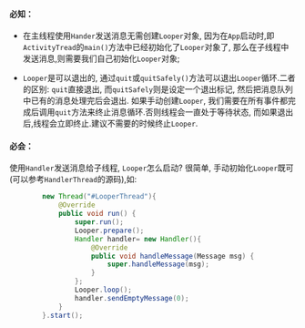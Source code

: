 ####  必知：
* 在主线程使用`Hander`发送消息无需创建`Looper`对象, 因为在`App`启动时,即`ActivityTread`的`main()`方法中已经初始化了`Looper`对象了, 那么在子线程中发送消息,则需要我们自己初始化`Looper`对象;

* `Looper`是可以退出的, 通过`quit`或`quitSafely()`方法可以退出`Looper`循环.二者的区别: `quit`直接退出, 而`quitSafely`则是设定一个退出标记, 然后把消息队列中已有的消息处理完后会退出. 如果手动创建`Looper`, 我们需要在所有事件都完成后调用`quit`方法来终止消息循环.否则线程会一直处于等待状态, 而如果退出后,线程会立即终止.建议不需要的时候终止`Looper`.
####  必会：

使用`Handler`发送消息给子线程, `Looper`怎么启动? 很简单, 手动初始化`Looper`既可(可以参考`HandlerThread`的源码),如:

```java
        new Thread("#LooperThread"){
            @Override
            public void run() {
                super.run();
                Looper.prepare();
                Handler handler= new Handler(){
                    @Override
                    public void handleMessage(Message msg) {
                        super.handleMessage(msg);
                    }
                };
                Looper.loop();
                handler.sendEmptyMessage(0);
            }
        }.start();

```